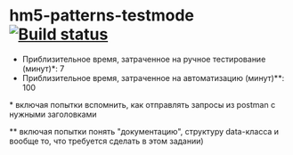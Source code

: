 # hm5-patterns-testmode [![Build status](https://ci.appveyor.com/api/projects/status/307bpu9pxax53jb2?svg=true)](https://ci.appveyor.com/project/albinamv/hm5-patterns-testmode)
* Приблизительное время, затраченное на ручное тестирование (минут)\*: 7
* Приблизительное время, затраченное на автоматизацию (минут)\*\*: 100

\*  включая попытки вспомнить, как отправлять запросы из postman с нужными заголовками

\*\*  включая попытки понять "документацию", структуру data-класса и вообще то, что требуется сделать в этом задании)
